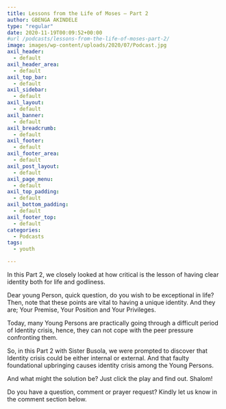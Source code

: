 ```yaml
---
title: Lessons from the Life of Moses – Part 2
author: GBENGA AKINDELE
type: "regular"
date: 2020-11-19T00:09:52+00:00
#url /podcasts/lessons-from-the-life-of-moses-part-2/
image: images/wp-content/uploads/2020/07/Podcast.jpg
axil_header:
  - default
axil_header_area:
  - default
axil_top_bar:
  - default
axil_sidebar:
  - default
axil_layout:
  - default
axil_banner:
  - default
axil_breadcrumb:
  - default
axil_footer:
  - default
axil_footer_area:
  - default
axil_post_layout:
  - default
axil_page_menu:
  - default
axil_top_padding:
  - default
axil_bottom_padding:
  - default
axil_footer_top:
  - default
categories:
  - Podcasts
tags:
  - youth

---
```

In this Part 2, we closely looked at how critical is the lesson of having clear identity both for life and godliness. 

Dear young Person, quick question, do you wish to be exceptional in life? Then, note that these points are vital to having a unique identity. And they are; Your Premise, Your Position and Your Privileges.

Today, many Young Persons are practically going through a difficult period of Identity crisis, hence, they can not cope with the peer pressure confronting them.

So, in this Part 2 with Sister Busola, we were prompted to discover that Identity crisis could be either internal or external. And that faulty foundational upbringing causes identity crisis among the Young Persons.

And what might the solution be? Just click the play and find out. Shalom!



Do you have a question, comment or prayer request? Kindly let us know in the comment section below.

<!-- /wp:paragraph -->